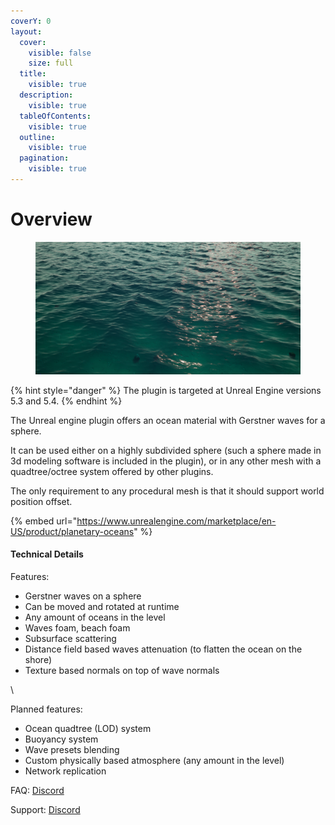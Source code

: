 ```yaml
---
coverY: 0
layout:
  cover:
    visible: false
    size: full
  title:
    visible: true
  description:
    visible: true
  tableOfContents:
    visible: true
  outline:
    visible: true
  pagination:
    visible: true
---
```


# Overview

<figure><img src=".gitbook/assets/image (8).png" alt=""><figcaption></figcaption></figure>

{% hint style="danger" %}
The plugin is targeted at Unreal Engine versions 5.3 and 5.4.
{% endhint %}

The Unreal engine plugin offers an ocean material with Gerstner waves for a sphere.&#x20;

It can be used either on a highly subdivided sphere (such a sphere made in 3d modeling software is included in the plugin), or in any other mesh with a quadtree/octree system offered by other plugins.&#x20;

The only requirement to any procedural mesh is that it should support world position offset.

{% embed url="https://www.unrealengine.com/marketplace/en-US/product/planetary-oceans" %}

#### Technical Details

Features:

* Gerstner waves on a sphere
* Can be moved and rotated at runtime
* Any amount of oceans in the level
* Waves foam, beach foam
* Subsurface scattering
* Distance field based waves attenuation (to flatten the ocean on the shore)
* Texture based normals on top of wave normals

\


Planned features:

* Ocean quadtree (LOD) system
* Buoyancy system
* Wave presets blending
* Custom physically based atmosphere (any amount in the level)
* Network replication

FAQ: [Discord](https://discord.com/channels/1224220810110308415/1224221149731491892)

Support: [Discord](https://discord.gg/SvHcuCcjMX)
